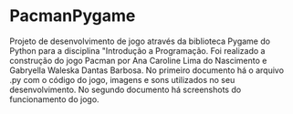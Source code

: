 # PacmanPygame
Projeto de desenvolvimento de jogo através da biblioteca Pygame do Python para a disciplina "Introdução a Programação. Foi realizado a construção do jogo Pacman por Ana Caroline Lima do Nascimento e Gabryella Waleska Dantas Barbosa.
No primeiro documento há o arquivo .py com o código do jogo, imagens e sons utilizados no seu desenvolvimento.
No segundo documento há screenshots do funcionamento do jogo. 
